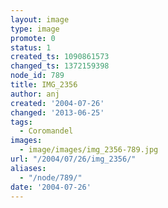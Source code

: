 ```yaml
---
layout: image
type: image
promote: 0
status: 1
created_ts: 1090861573
changed_ts: 1372159398
node_id: 789
title: IMG_2356
author: anj
created: '2004-07-26'
changed: '2013-06-25'
tags:
  - Coromandel
images:
  - image/images/img_2356-789.jpg
url: "/2004/07/26/img_2356/"
aliases:
  - "/node/789/"
date: '2004-07-26'
---
```


